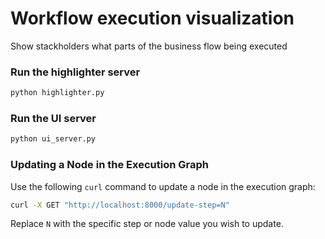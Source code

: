 # Workflow execution visualization
Show stackholders what parts of the business flow being executed

### Run the highlighter server

```bash
python highlighter.py
```

### Run the UI server

```bash
python ui_server.py

```
### Updating a Node in the Execution Graph

Use the following `curl` command to update a node in the execution graph:

```bash
curl -X GET "http://localhost:8000/update-step=N"
```

Replace `N` with the specific step or node value you wish to update.


